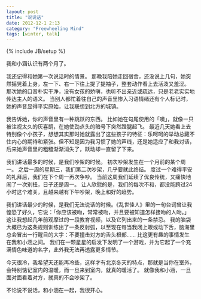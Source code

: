 ```yaml
---
layout: post
title: "说说话"
date: 2012-12-1 2:13 
category: "Freewheeling Mind"
tags: [winter, talk]
---
```

{% include JB/setup %}

我和小涵认识有两个月了。

我还记得和她第一次说话时的情景。
那晚我陪她走回宿舍，还没说上几句，她突然摇晃着上身，左一下、右一下往上提了提袖子，整套动作看上去活泼又羞涩。
那次她的口音朴实干净，没有女孩的娇嗔，也听不出亲近或疏远，只是老老实实地传达主人的语义。
当别人都忙着往自己的声音里惨入习语情绪还有个人标记时，她的声音显得平实原始，让我联想到北方的城镇。

我告诉她，你的声音里有一种跳跃的东西。
比如她在句尾使用的「噢」，就像一只被注视太久的灰喜鹊，在她使劲点头的暗号下突然蹬腿起飞。
最近几天她看上去特别像个小孩子，想想其实那时她就露出了这些孩子的特征：乐呵呵的举动总藏不住内心的期待和紧张。但不知是因为我习惯了她的声线，还是她适应了和我对话，后来她声音里的粗糙渐渐消失了，跃动却一直留了下来。

我们讲话最多的时候，是我们吵架的时候。
初次吵架发生在一个月前的某个周一。
之后一周的星期三，我们第二次吵架，几乎要就此终结。
度过一个难得平安的礼拜后，我们在下个周一再次争吵。
当前这周我们延续了优良传统，又痛快地闹了一次别扭，日子还是周一。
让人欣慰的是，我们的每次不和，都没能跨过24小时这个难关，且越来越有下午吵架，晚上和好的趋势。

我们讲话最少的时候，是我们无法说话的时候。《乱世佳人》里的一句台词曾让我惶恐了好久，它说：「你应该被吻，常常被吻，并且要被知道怎样接吻的人吻。」
这让我想起几年前观摩过的一段教育视频，以及它列出来的一条禁忌。
我的脑袋大概已为这条规则训练出了一条反射弧，以至现在每当我闭上眼或动下舌，脑海里总会冒出一行醒目的大字：不要撞击对方的舌头根部……
比这更有趣的事情发生在我和小涵之间。
我们在一颗星星的启发下发明了一个游戏，并为它起了一个充满情色味道的名字，此外我无法再透露更多情节。


今天很冷，我希望天还能再冷些，这样才有北京冬天的特点，那就是当你在室外，会特别惦记室内的温暖，而一旦来到室内，就真的暖活了。
就像我和小涵，一旦面对面看着对方，就真的不会吵架了。

不论说不说话，和小涵在一起，我很开心。
